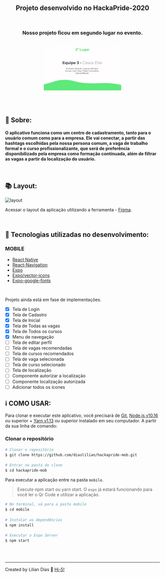 <h2 align="center">Projeto desenvolvido no HackaPride-2020</h2>
<br>

<h3 align="center">Nosso projeto ficou em segundo lugar no evento.</h3>

<h3 align="center">
    <img src="./src/assets/image/segundolugar.png" width="50%">
    </img>
    </h3>

<br>
<br>

## :rainbow: Sobre:

<h4>
O aplicativo funciona como um centro de cadastramento, tanto para o usuário comum como para a empresa. Ele vai conectar, a partir das hashtags escolhidas pela nossa persona comum, a vaga de trabalho formal e o curso profissionalizante, que será de preferência disponibilizado pela empresa como formação continuada, além de filtrar as vagas a partir da localização do usuário.
</h4>
<br>

## :books: Layout:

![layout](https://user-images.githubusercontent.com/47895394/99892027-23d2fb00-2c4f-11eb-80a8-2fc0a53ae69b.png)

Acessar o layout da aplicação utilizando a ferramenta - [Figma](https://www.figma.com/file/LKE3kXhj235KZjIZz6kQId/Untitled?node-id=0%3A1).

<br>

## :rocket: Tecnologias utilizadas no desenvolvimento:

### MOBILE

- [React Native](http://facebook.github.io/react-native/)
- [React-Navigation](https://reactnavigation.org)
- [Expo](https://expo.io/)
- [Expo/vector-icons](https://expo.github.io/vector-icons)
- [Expo-google-fonts](https://github.com/expo/google-fonts/tree/master/font-packages/poppins#readme)

<br>

Projeto ainda está em fase de implementações.

- [x] Tela de Login
- [x] Tela de Cadastro
- [x] Tela de Inicial
- [x] Tela de Todas as vagas
- [x] Tela de Todos os cursos
- [x] Menu de navegação
- [ ] Tela de editar perfil
- [ ] Tela de vagas recomendadas
- [ ] Tela de cursos recomendados
- [ ] Tela de vaga selecionada
- [ ] Tela de curso selecionado
- [ ] Tela de localização
- [ ] Componente autorizar a localização
- [ ] Componente localização autorizada
- [ ] Adicionar todos os ícones

## :information_source: COMO USAR:

Para clonar e executar este aplicativo, você precisará de [Git](https://git-scm.com), [Node.js v10.16](nodejs) ou superior + [Yarn v1.13](yarn) ou superior instalado em seu computador. A partir da sua linha de comando:

### **Clonar o repositório**

```bash
# Clonar o repositório
$ git clone https://github.com/diaslilian/hackapride-mob.git

# Entrar na pasta do clone
$ cd hackapride-mob
```

Para executar a aplicação entre na pasta `mobile`.

> Execute npm start ou yarn start. O `expo` já estará funcionando para você ler o Qr Code e utilizar a aplicação.

```bash
# No terminal, vá para a pasta mobile
$ cd mobile

# Instalar as dependências
$ npm install

# Executar o Expo Server
$ npm start
```

<br><br>

<hr>

Created by Lilian Dias :wave: [Hi-5!](https://www.linkedin.com/in/dias-lilian/)
